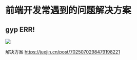 # 前端开发常遇到的问题解决方案

## gyp ERR!

![](https://gitee.com/wangrongding/image-house/raw/master/images/202111160037332.png)

解决方案
https://juejin.cn/post/7025070298479198221
